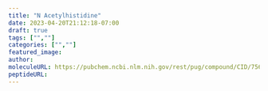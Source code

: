 ```yaml
---
title: "N Acetylhistidine"
date: 2023-04-20T21:12:18-07:00
draft: true
tags: ["",""]
categories: ["",""]
featured_image: 
author: 
moleculeURL: https://pubchem.ncbi.nlm.nih.gov/rest/pug/compound/CID/75619/record/SDF/?record_type=3d&response_type=display
peptideURL:
---
```

